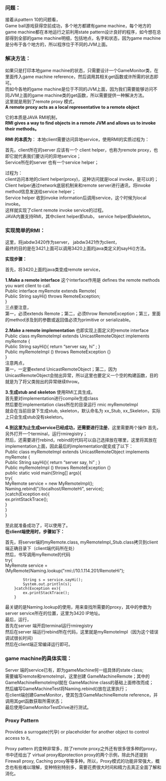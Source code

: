 ### 问题：
接着从pattern 10的问题看，  
Game ball游戏获得空前成功，多个地方都建有game machine，每个地方的game machine都在本地运行之前利用state pattern设计良好的程序，如今想在总部得到全部的game machine明细，包括地点，名字和状态，因为game machine是分布于各个地方的，所以程序位于不同的JVM上面。
### 解决方法：
如果只是打印本地game machine的状态，只需要设计一个GameMonitor类，在里面传入game machine reference，然后调用其相关get函数或许所需的状态即可。  
而如今各地的game machine是位于不同的JVM上面，因为我们需要能够访问不同JVM上面的game machine类的get函数，所以需要提供一种解决方法。  
这里就是用到了remote proxy 模式，  
**A remote proxy acts as a local representative to a remote object**

它的本质是JAVA RMI机制，  
**RMI gives a way to find objects in a remote JVM and allows us to invoke their methods。**

**RMI 的本质为**：
本地client需要访问异地service，使用RMI的实质过程为：    

首先，client所在的server 应该有一个 client helper，也称为remote proxy，也即它就代表我们要访问的异地service；    
Service所在的server 也有一个service helper； 

过程为：     
client访问本地的client helper(proxy)，这种访问就是local  invoke，是可以的；    
Client helper通过network底层机制来和remote server进行通讯，将invoke method信息发送给service helper；    
Service helper 收到invoke information后调用service，这个时候为local invoke。     
这样就实现了client remote invoke service的过程。    
JAVA内置支持RMI，其中client helper即stub，  service helper即skeleton。  

### 实现简单的RMI：
这里，将jabdw3420作为server， jabdw3421作为client，    
最终的目的是在3421上面可以调用3420上面的java类定义的sayHi()方法。    

**实现步骤：**  

首先，将3420上面的java类变成remote service，

**1.Make a remote interface**
这个interface作用是 defines the remote methods you want client  to call.  
Public interface myRemote extends Remote{  
Public String sayHi() throws RemoteException;  
}  
三点要注意，  
第一，必须extends Remote；第二，必须throw RemoteException；第三，里面的method涉及到的参数或返回值必须为primitive or serializable。

**2.Make a remote implementation**
也即实现上面定义的remote interface  
  Public class myRemoteImpl extends UnicastRemoteObject implements myRemote {  
	Public String sayHi(){ return “server say, hi” ; }  
	Public myRemoteImpl () throws RemoteException {}  
}  
注意两点，  
第一，一定要extend UnicastRemoteObject；第二，因为UnicastRemoteObject会抛出异常，所以这里也要定义一个空的构建函数，目的就是为了将父类抛出的异常继续throw。

**3.生成stub and skeleton**
使用RMI工具生成。   
首先要对implementation进行compile生成class  
然后要在implementation class所在的目录运行  rmic myRemoteImpl  
就会在当前目录下生成stub, skeleton，默认命名为 xx_Stub,  xx_Skeleton，实际上只会生成stub没有skeleton。  

**4.到这里为止生成service已经成功，还需要进行注册**，这里需要两个操作
首先，另外打开一个terminal，运行rmiregistry；  
然后，还需要进行rebind，rebind的代码可以自己选择放在哪里，这里将其放在implementation上面，因此最后的implementation就变成了以下：  
  Public class myRemoteImpl extends UnicastRemoteObject implements myRemote {  
	Public String sayHi(){ return “server say, hi” ; }  
	Public myRemoteImpl () throws RemoteException {}  
	public static void main(String[] args){  
		try{  
			MyRemote service = new MyRemoteImpl();  
			Naming.rebind(&quot;//localhost/RemoteHi&quot;, service);  
		}catch(Exception ex){  
			ex.printStackTrace();  
		}  
	}  
}    

至此就准备成功了，可以使用了。  
**在client端使用时，步骤如下：**

首先，将server端的myRemote.class,  myRemoteImpl_Stub.class拷贝到client端正确目录下（client端代码所在处）  
然后，书写调用myRemote的代码  
		try{  
			MyRemote service = (MyRemote)Naming.lookup(&quot;rmi://10.1.114.201/RemoteHi&quot;);  
			
			String s = service.sayHi();
			System.out.println(s);
		}catch(Exception ex){
			ex.printStackTrace();
		}
最关键的是Naming.lookup的使用，用来查找所需要的proxy，其中的参数为server service所在的位置，这里为3420 IP地址。  
最后，运行，  
首先在server 端开启terminal运行rmiregistry  
然后在server 端运行rebind所在代码，这里就是myRemoteImpl（因为这个错误调试很长时间）  
然后在client端正常编译运行即可。  
### game machine的具体实现：
Server 端的service已有，即为gameMachine何一组具体的state class;  
需要编写remote和remoteImpl，这里创建 GameMachineRemote；其中的GameMachineRemoteImpl就在 GameMachine class的基础上面修改而成；  
然后编写GameMachineTest将Naming.rebind()放在这里执行；  
在client端创建GameMonitor，使其包含GameMachineRemote reference，并调用其get函数获取所需状态；  
最后使用GameMonitorTestDrive进行测试。  
### Proxy Pattern
Provides a surrogate(代孕) or placeholder for another object to control access to it。  

Proxy pattern 的变种非常多，除了remote proxy之外还有很多很多种的proxy，书中还给出了 virtual proxy和protection proxy的两个示例，除此外还提到Firewall proxy, Caching proxy等等多种。所以，Proxy模式的功能非常强大，概念也有些难以理解，变种特别特别多，需要花费很大时间和精力去真正全面了解和消化。

